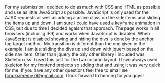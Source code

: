 For my submission I decided to do as much with CSS and HTML as possible and use as little JavaScript as possible. JavaScript is only used for the AJAX requests as well as adding a active class on the side items and sliding the items up and down. I am sure I could have used a keyframe animation in CSS, but due to time I decided agaisnt that approach. The page works in all browsers (including IE9) and works when JavaScript is disabled. When JavaScript is disabled showing and hiding the divs is done by the anchor tag target method. My transition is different than the one given in the example. I am just sliding the divs up and down with jquery based on the side nav item. Other than jquery the only other library I included was Skeleton.css. I used this just for the two column layout. I have always used skeleton for my frontend projects so adding that and using it was very quick for me. If you have any other questions feel free to email me brooksjeremy76@gmail.com. I look forward to hearing for you guys!